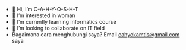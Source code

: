 - 👋 Hi, I’m C-A-H-Y-O-S-H-T
- 👀 I’m interested in woman
- 🌱 I’m currently learning informatics course
- 💞️ I’m looking to collaborate on IT field
- Bagaimana cara menghubungi saya? Email cahyokamtis@gmail.com
saya
